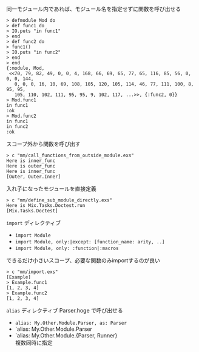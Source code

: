 同一モジュール内であれば、モジュール名を指定せずに関数を呼び出せる

```
> defmodule Mod do
> def func1 do
> IO.puts "in func1"
> end
> def func2 do
> func1()
> IO.puts "in func2"
> end
> end
{:module, Mod,
 <<70, 79, 82, 49, 0, 0, 4, 168, 66, 69, 65, 77, 65, 116, 85, 56, 0, 0, 0, 144,
   0, 0, 0, 16, 10, 69, 108, 105, 120, 105, 114, 46, 77, 111, 100, 8, 95, 95,
   105, 110, 102, 111, 95, 95, 9, 102, 117, ...>>, {:func2, 0}}
> Mod.func1
in func1
:ok
> Mod.func2
in func1
in func2
:ok
```

スコープ外から関数を呼び出す

```
> c "mm/call_functions_from_outside_module.exs"
Here is inner_func
Here is outer_func
Here is inner_func
[Outer, Outer.Inner]
```

入れ子になったモジュールを直接定義

```
> c "mm/define_sub_module_directly.exs"
Here is Mix.Tasks.Doctest.run
[Mix.Tasks.Doctest]
```

`import` ディレクティブ

- `import Module`
- `import Module, only:|except: [function_name: arity, ..]`
- `import Module, only: :function|:macros`

できるだけ小さいスコープ、必要な関数のみimportするのが良い

```
> c "mm/import.exs"
[Example]
> Example.func1
[1, 2, 3, 4]
> Example.func2
[1, 2, 3, 4]
```

`alias` ディレクティブ
Parser.hoge で呼び出せる

- `alias: My.Other.Module.Parser, as: Parser`
- `alias: My.Other.Module.Parser
- `alias: My.Other.Module.{Parser, Runner}  
    複数同時に指定

